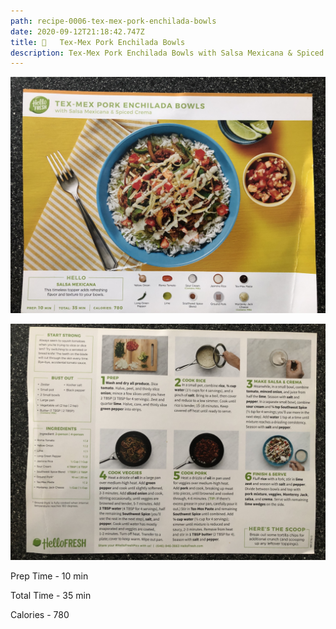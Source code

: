 ```yaml
---
path: recipe-0006-tex-mex-pork-enchilada-bowls
date: 2020-09-12T21:18:42.747Z
title: 🌮   Tex-Mex Pork Enchilada Bowls
description: Tex-Mex Pork Enchilada Bowls with Salsa Mexicana & Spiced Crema
---
```

![Finished Tex-Mex Pork Enchilado Bowls](../assets/0006-tex-mex-pork-enchilada-bowls-pic-1.jpeg)

![Recipe instructions and ingredients for Tex-Mex Pork Enchilado Bowls](../assets/0006-tex-mex-pork-enchilada-bowls-pic-2.jpeg)

Prep Time - 10 min

Total Time - 35 min

Calories - 780
